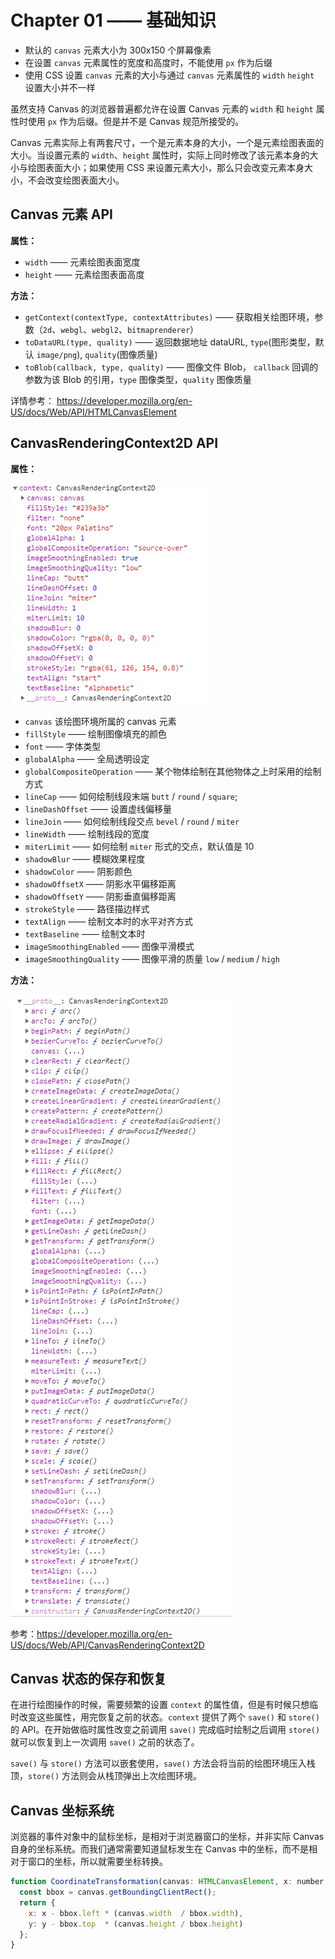 # Chapter 01 —— 基础知识

- 默认的 `canvas` 元素大小为 300x150 个屏幕像素
- 在设置 `canvas` 元素属性的宽度和高度时，不能使用 `px` 作为后缀
- 使用 CSS 设置 `canvas` 元素的大小与通过 `canvas` 元素属性的 `width` `height` 设置大小并不一样


虽然支持 Canvas 的浏览器普遍都允许在设置 Canvas 元素的 `width` 和 `height` 属性时使用 `px` 作为后缀。但是并不是 Canvas 规范所接受的。

Canvas 元素实际上有两套尺寸，一个是元素本身的大小，一个是元素绘图表面的大小。当设置元素的 `width`、`height` 属性时，实际上同时修改了该元素本身的大小与绘图表面大小；如果使用 CSS 来设置元素大小，那么只会改变元素本身大小，不会改变绘图表面大小。

## Canvas 元素 API

**属性：**

- `width` —— 元素绘图表面宽度
- `height` —— 元素绘图表面高度

**方法：**

- `getContext(contextType, contextAttributes)` —— 获取相关绘图环境，参数（`2d`、`webgl`、`webgl2`、`bitmaprenderer`）
- `toDataURL(type, quality)` —— 返回数据地址 dataURL, `type`(图形类型，默认 `image/png`), `quality`(图像质量)
- `toBlob(callback, type, quality)` —— 图像文件 Blob， `callback` 回调的参数为该 Blob 的引用，`type` 图像类型，`quality` 图像质量

详情参考： https://developer.mozilla.org/en-US/docs/Web/API/HTMLCanvasElement

## CanvasRenderingContext2D API

**属性：**

![](./images/canvas-rendering-context-2d-property.png)

- `canvas` 该绘图环境所属的 canvas 元素
- `fillStyle` —— 绘制图像填充的颜色
- `font` —— 字体类型
- `globalAlpha` —— 全局透明设定
- `globalCompositeOperation` —— 某个物体绘制在其他物体之上时采用的绘制方式
- `lineCap` —— 如何绘制线段末端 `butt` / `round` / `square`;
- `lineDashOffset` —— 设置虚线偏移量 
- `lineJoin` —— 如何绘制线段交点 `bevel` / `round` / `miter` 
- `lineWidth` —— 绘制线段的宽度
- `miterLimit` —— 如何绘制 `miter` 形式的交点，默认值是 10
- `shadowBlur` —— 模糊效果程度 
- `shadowColor` —— 阴影颜色
- `shadowOffsetX` —— 阴影水平偏移距离
- `shadowOffsetY` —— 阴影垂直偏移距离
- `strokeStyle` —— 路径描边样式
- `textAlign` —— 绘制文本时的水平对齐方式
- `textBaseline` —— 绘制文本时
- `imageSmoothingEnabled` —— 图像平滑模式
- `imageSmoothingQuality` —— 图像平滑的质量 `low` / `medium` / `high`

**方法：**

![](./images/canvas-rendering-context-2d-method.png)


参考：https://developer.mozilla.org/en-US/docs/Web/API/CanvasRenderingContext2D


## Canvas 状态的保存和恢复

在进行绘图操作的时候，需要频繁的设置 `context` 的属性值，但是有时候只想临时改变这些属性，用完恢复之前的状态。`context` 提供了两个 `save()` 和 `store()` 的 API。在开始做临时属性改变之前调用 `save()` 完成临时绘制之后调用 `store()` 就可以恢复到上一次调用 `save()` 之前的状态了。

`save()` 与 `store()` 方法可以嵌套使用，`save()` 方法会将当前的绘图环境压入栈顶，`store()` 方法则会从栈顶弹出上次绘图环境。


## Canvas 坐标系统

浏览器的事件对象中的鼠标坐标，是相对于浏览器窗口的坐标，并非实际 Canvas 自身的坐标系统。而我们通常需要知道鼠标发生在 Canvas 中的坐标，而不是相对于窗口的坐标，所以就需要坐标转换。

``` js
function CoordinateTransformation(canvas: HTMLCanvasElement, x: number, y: number) {
  const bbox = canvas.getBoundingClientRect();
  return {
    x: x - bbox.left * (canvas.width  / bbox.width),
    y: y - bbox.top  * (canvas.height / bbox.height)
  };
}
```


